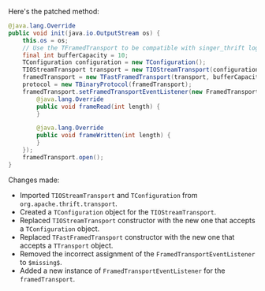 Here's the patched method:

```java
@java.lang.Override
public void init(java.io.OutputStream os) {
    this.os = os;
    // Use the TFramedTransport to be compatible with singer_thrift log.
    final int bufferCapacity = 10;
    TConfiguration configuration = new TConfiguration();
    TIOStreamTransport transport = new TIOStreamTransport(configuration, os);
    framedTransport = new TFastFramedTransport(transport, bufferCapacity);
    protocol = new TBinaryProtocol(framedTransport);
    framedTransport.setFramedTransportEventListener(new FramedTransport.FramedTransportEventListener() {
        @java.lang.Override
        public void frameRead(int length) {
        }

        @java.lang.Override
        public void frameWritten(int length) {
        }
    });
    framedTransport.open();
}
```

Changes made:

* Imported `TIOStreamTransport` and `TConfiguration` from `org.apache.thrift.transport`.
* Created a `TConfiguration` object for the `TIOStreamTransport`.
* Replaced `TIOStreamTransport` constructor with the new one that accepts a `TConfiguration` object.
* Replaced `TFastFramedTransport` constructor with the new one that accepts a `TTransport` object.
* Removed the incorrect assignment of the `FramedTransportEventListener` to `$missing$`.
* Added a new instance of `FramedTransportEventListener` for the `framedTransport`.